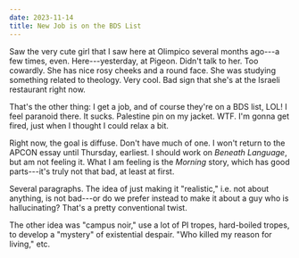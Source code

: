 ```yaml
---
date: 2023-11-14
title: New Job is on the BDS List
---
```


Saw the very cute girl that I saw here at Olimpico several months ago---a few times, even. Here---yesterday, at Pigeon. Didn't talk to her. Too cowardly. She has nice rosy cheeks and a round face. She was studying something related to theology. Very cool. Bad sign that she's at the Israeli restaurant right now.

That's the other thing: I get a job, and of course they're on a BDS list, LOL! I feel paranoid there. It sucks. Palestine pin on my jacket. WTF. I'm gonna get fired, just when I thought I could relax a bit.

Right now, the goal is diffuse. Don't have much of one. I won't return to the APCON essay until Thursday, earliest. I should work on *Beneath Language*, but am not feeling it. What I am feeling is the *Morning* story, which has good parts---it's truly not that bad, at least at first.

Several paragraphs. The idea of just making it "realistic," i.e. not about anything, is not bad---or do we prefer instead to make it about a guy who is hallucinating? That's a pretty conventional twist.

The other idea was "campus noir," use a lot of PI tropes, hard-boiled tropes, to develop a "mystery" of existential despair. "Who killed my reason for living," etc.

